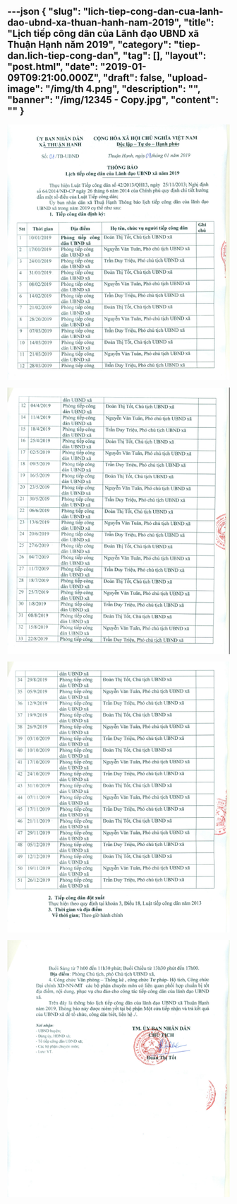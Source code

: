 ---json
{
    "slug": "lich-tiep-cong-dan-cua-lanh-dao-ubnd-xa-thuan-hanh-nam-2019",
    "title": "Lịch tiếp công dân của Lãnh đạo UBND xã Thuận Hạnh năm 2019",
    "category": "tiep-dan.lich-tiep-cong-dan",
    "tag": [],
    "layout": "post.html",
    "date": "2019-01-09T09:21:00.000Z",
    "draft": false,
    "upload-image": "/img/th 4.png",
    "description": "",
    "banner": "/img/12345 - Copy.jpg",
    "__content__": ""
}
---
<p><img alt="" src="/img/th 1.png" /></p>

<p><img alt="" src="/img/th 2.png" /></p>

<p><img alt="" src="/img/th 3.png" /></p>

<p><img alt="" src="/img/th 4.png" /></p>
